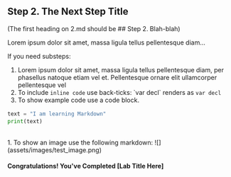 ## Step 2. The Next Step Title

(The first heading on 2.md should be ## Step 2. Blah-blah)

Lorem ipsum dolor sit amet, massa ligula tellus pellentesque diam...

If you need substeps:

1. Lorem ipsum dolor sit amet, massa ligula tellus pellentesque diam, per phasellus natoque etiam vel et.
  Pellentesque ornare elit ullamcorper pellentesque vel
1. To include `inline code` use back-ticks: \`var decl\` renders as `var decl`
1. To show example code use a code block.
``` python
text = "I am learning Markdown"
print(text)
```
<br/>
1. To show an image use the following markdown:
  ![](assets/images/test_image.png)

</br>

#### Congratulations! You've Completed [Lab Title Here]
